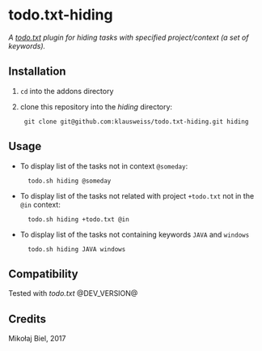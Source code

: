 # todo.txt-hiding

*A [todo.txt](https://github.com/ginatrapani/todo.txt-cli) plugin for hiding tasks with specified project/context (a set of keywords).*

## Installation

1. `cd` into the addons directory
2. clone this repository into the *hiding* directory:

        git clone git@github.com:klausweiss/todo.txt-hiding.git hiding

## Usage

* To display list of the tasks not in context `@someday`:
    
        todo.sh hiding @someday

* To display list of the tasks not related with project `+todo.txt` not in the `@in` context:

        todo.sh hiding +todo.txt @in

* To display list of the tasks not containing keywords `JAVA` and `windows`

        todo.sh hiding JAVA windows

## Compatibility

Tested with *todo.txt* @DEV_VERSION@

## Credits

Mikołaj Biel, 2017
